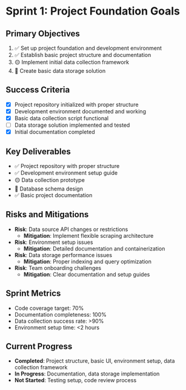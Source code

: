 # Sprint 1: Project Foundation Goals

## Primary Objectives
1. ✅ Set up project foundation and development environment
2. ✅ Establish basic project structure and documentation
3. 🟡 Implement initial data collection framework
4. 🔄 Create basic data storage solution

## Success Criteria
- [x] Project repository initialized with proper structure
- [x] Development environment documented and working
- [x] Basic data collection script functional
- [ ] Data storage solution implemented and tested
- [x] Initial documentation completed

## Key Deliverables
- ✅ Project repository with proper structure
- ✅ Development environment setup guide
- 🟡 Data collection prototype
- 🔄 Database schema design
- ✅ Basic project documentation

## Risks and Mitigations
- **Risk**: Data source API changes or restrictions
  - **Mitigation**: Implement flexible scraping architecture
- **Risk**: Environment setup issues
  - **Mitigation**: Detailed documentation and containerization
- **Risk**: Data storage performance issues
  - **Mitigation**: Proper indexing and query optimization
- **Risk**: Team onboarding challenges
  - **Mitigation**: Clear documentation and setup guides

## Sprint Metrics
- Code coverage target: 70%
- Documentation completeness: 100%
- Data collection success rate: >90%
- Environment setup time: <2 hours

## Current Progress
- **Completed**: Project structure, basic UI, environment setup, data collection framework
- **In Progress**: Documentation, data storage implementation
- **Not Started**: Testing setup, code review process 